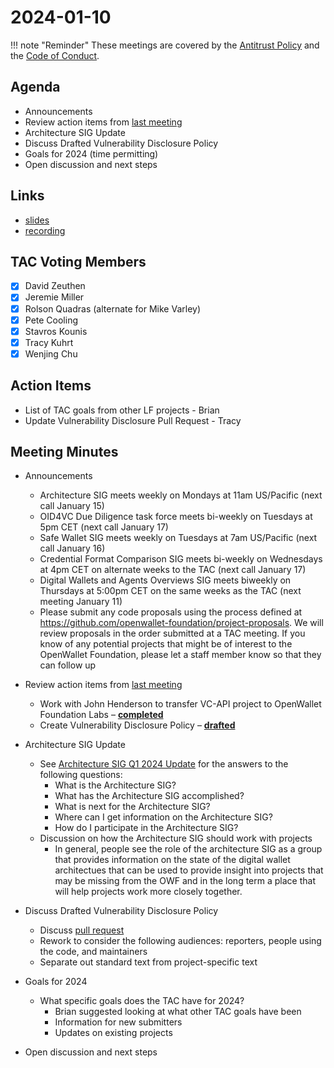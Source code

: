 # 2024-01-10

!!! note "Reminder"
    These meetings are covered by the [Antitrust Policy](../../governance/antitrust.md) and the [Code of Conduct](../../governance/code-of-conduct.md).

## Agenda
- Announcements
- Review action items from [last meeting](../../2023/2023-12-13/#action-items)
- Architecture SIG Update
- Discuss Drafted Vulnerability Disclosure Policy
- Goals for 2024 (time permitting)
- Open discussion and next steps

## Links
- [slides](https://docs.google.com/presentation/d/1tYi_KiqFlQSYBEKSEfPZ4YjzmVWcikOmv0V6F5Tzyyo/edit?usp=sharing)
- [recording](https://zoom.us/rec/share/HKw-0yjgWwTI_45PoHHtNoWGtGql_R4iAo_0hh1XyMGBryvMZ3-5CZDIRX9FfvOX.JMgYjugE_BW6SKZs)

## TAC Voting Members

- [x] David Zeuthen
- [x] Jeremie Miller
- [x] Rolson Quadras (alternate for Mike Varley)
- [x] Pete Cooling
- [x] Stavros Kounis
- [x] Tracy Kuhrt
- [x] Wenjing Chu

## Action Items
- List of TAC goals from other LF projects - Brian
- Update Vulnerability Disclosure Pull Request - Tracy

## Meeting Minutes
- Announcements
    - Architecture SIG  meets weekly on Mondays at 11am US/Pacific (next call January 15)
    - OID4VC Due Diligence task force meets bi-weekly on Tuesdays at 5pm CET (next call January 17)
    - Safe Wallet SIG meets weekly on Tuesdays at 7am US/Pacific (next call January 16)
    - Credential Format Comparison SIG meets bi-weekly on Wednesdays at 4pm CET on alternate weeks to the TAC (next call January 17)
    - Digital Wallets and Agents Overviews SIG meets biweekly on Thursdays at 5:00pm CET on the same weeks as the TAC (next meeting January 11)
    - Please submit any code proposals using the process defined at https://github.com/openwallet-foundation/project-proposals. We will review proposals in the order submitted at a TAC meeting. If you know of any potential projects that might be of interest to the OpenWallet Foundation, please let a staff member know so that they can follow up

- Review action items from [last meeting](../../2023/2023-12-13.md#action-items)
    - Work with John Henderson to transfer VC-API project to OpenWallet Foundation Labs – [**completed**](https://github.com/openwallet-foundation-labs/vc-api)
    - Create Vulnerability Disclosure Policy – [**drafted**](https://github.com/openwallet-foundation/tac/pull/92)

- Architecture SIG Update
    - See [Architecture SIG Q1 2024 Update](https://docs.google.com/presentation/d/1ruBVQTp2U9KTR9F9oH55o0ge9Sn0T_KR6utExQqD0Xc/edit?usp=sharing) for the answers to the following questions:
        - What is the Architecture SIG?
        - What has the Architecture SIG accomplished?
        - What is next for the Architecture SIG?
        - Where can I get information on the Architecture SIG?
        - How do I participate in the Architecture SIG?
    - Discussion on how the Architecture SIG should work with projects
        - In general, people see the role of the architecture SIG as a group that provides information on the state of the digital wallet architectues that can be used to provide insight into projects that may be missing from the OWF and in the long term a place that will help projects work more closely together.

- Discuss Drafted Vulnerability Disclosure Policy
    - Discuss [pull request](https://github.com/openwallet-foundation/tac/pull/92)
    - Rework to consider the following audiences: reporters, people using the code, and maintainers
    - Separate out standard text from project-specific text

- Goals for 2024
    - What specific goals does the TAC have for 2024?
        - Brian suggested looking at what other TAC goals have been
        - Information for new submitters
        - Updates on existing projects

- Open discussion and next steps
